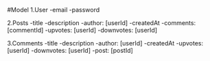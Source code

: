 #Model
1.User
 -email
 -password

2.Posts
 -title
 -description
 -author: [userId]
 -createdAt
 -comments: [commentId]
 -upvotes: [userId]
 -downvotes: [userId]

3.Comments
 -title
 -description
 -author: [userId]
 -createdAt
 -upvotes: [userId]
 -downvotes: [userId]
 -post: [postId]
